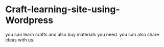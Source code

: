 # Craft-learning-site-using-Wordpress
you can learn crafts and also buy materials you need. you can also share ideas with us.
